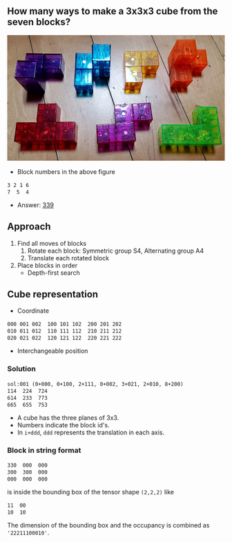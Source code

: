 ## How many ways to make a 3x3x3 cube from the seven blocks?

![Building blocks](202301011830.jpg)
* Block numbers in the above figure
```
3 2 1 6
7  5  4
```

* Answer: [339](sol.txt) 

## Approach
1. Find all moves of blocks
    1. Rotate each block: Symmetric group S4, Alternating group A4
    2. Translate each rotated block
2. Place blocks in order
    * Depth-first search

## Cube representation
* Coordinate
```
000 001 002  100 101 102  200 201 202
010 011 012  110 111 112  210 211 212
020 021 022  120 121 122  220 221 222
```

* Interchangeable position


### Solution
```
sol:001 (0+000, 0+100, 2+111, 0+002, 3+021, 2+010, 8+200)
114  224  724
614  233  773
665  655  753
```
* A cube has the three planes of 3x3.
* Numbers indicate the block id's.
* In `i+ddd`, `ddd` represents the translation in each axis.

### Block in string format
```
330  000  000
300  300  000
000  000  000
```
is inside the bounding box of the tensor shape `(2,2,2)` like 
```
11  00
10  10
```
The dimension of the bounding box and the occupancy is combined as 
`'22211100010'`.
